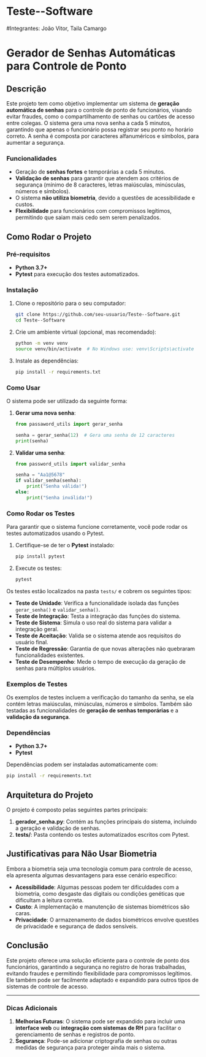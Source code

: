 # Teste--Software

#Integrantes: João Vitor, Taila Camargo


# Gerador de Senhas Automáticas para Controle de Ponto

## Descrição
Este projeto tem como objetivo implementar um sistema de **geração automática de senhas** para o controle de ponto de funcionários, visando evitar fraudes, como o compartilhamento de senhas ou cartões de acesso entre colegas. O sistema gera uma nova senha a cada 5 minutos, garantindo que apenas o funcionário possa registrar seu ponto no horário correto. A senha é composta por caracteres alfanuméricos e símbolos, para aumentar a segurança.

### Funcionalidades
- Geração de **senhas fortes** e temporárias a cada 5 minutos.
- **Validação de senhas** para garantir que atendem aos critérios de segurança (mínimo de 8 caracteres, letras maiúsculas, minúsculas, números e símbolos).
- O sistema **não utiliza biometria**, devido a questões de acessibilidade e custos.
- **Flexibilidade** para funcionários com compromissos legítimos, permitindo que saiam mais cedo sem serem penalizados.

## Como Rodar o Projeto

### Pré-requisitos
- **Python 3.7+**
- **Pytest** para execução dos testes automatizados.

### Instalação
1. Clone o repositório para o seu computador:
   ```bash
   git clone https://github.com/seu-usuario/Teste--Software.git
   cd Teste--Software
   ```

2. Crie um ambiente virtual (opcional, mas recomendado):
   ```bash
   python -m venv venv
   source venv/bin/activate  # No Windows use: venv\Scripts\activate
   ```

3. Instale as dependências:
   ```bash
   pip install -r requirements.txt
   ```

### Como Usar
O sistema pode ser utilizado da seguinte forma:

1. **Gerar uma nova senha**:
   ```python
   from passaword_utils import gerar_senha
   
   senha = gerar_senha(12)  # Gera uma senha de 12 caracteres
   print(senha)
   ```

2. **Validar uma senha**:
   ```python
   from password_utils import validar_senha
   
   senha = "Aa1@5678"
   if validar_senha(senha):
       print("Senha válida!")
   else:
       print("Senha inválida!")
   ```

### Como Rodar os Testes
Para garantir que o sistema funcione corretamente, você pode rodar os testes automatizados usando o Pytest.

1. Certifique-se de ter o **Pytest** instalado:
   ```bash
   pip install pytest
   ```

2. Execute os testes:
   ```bash
   pytest
   ```

Os testes estão localizados na pasta `tests/` e cobrem os seguintes tipos:
- **Teste de Unidade**: Verifica a funcionalidade isolada das funções `gerar_senha()` e `validar_senha()`.
- **Teste de Integração**: Testa a integração das funções do sistema.
- **Teste de Sistema**: Simula o uso real do sistema para validar a integração geral.
- **Teste de Aceitação**: Valida se o sistema atende aos requisitos do usuário final.
- **Teste de Regressão**: Garantia de que novas alterações não quebraram funcionalidades existentes.
- **Teste de Desempenho**: Mede o tempo de execução da geração de senhas para múltiplos usuários.

### Exemplos de Testes
Os exemplos de testes incluem a verificação do tamanho da senha, se ela contém letras maiúsculas, minúsculas, números e símbolos. Também são testadas as funcionalidades de **geração de senhas temporárias** e a **validação da segurança**.

### Dependências
- **Python 3.7+**
- **Pytest**

Dependências podem ser instaladas automaticamente com:
```bash
pip install -r requirements.txt
```

## Arquitetura do Projeto
O projeto é composto pelas seguintes partes principais:

1. **gerador_senha.py**: Contém as funções principais do sistema, incluindo a geração e validação de senhas.
2. **tests/**: Pasta contendo os testes automatizados escritos com Pytest.

## Justificativas para Não Usar Biometria
Embora a biometria seja uma tecnologia comum para controle de acesso, ela apresenta algumas desvantagens para esse cenário específico:
- **Acessibilidade**: Algumas pessoas podem ter dificuldades com a biometria, como desgaste das digitais ou condições genéticas que dificultam a leitura correta.
- **Custo**: A implementação e manutenção de sistemas biométricos são caras.
- **Privacidade**: O armazenamento de dados biométricos envolve questões de privacidade e segurança de dados sensíveis.

## Conclusão
Este projeto oferece uma solução eficiente para o controle de ponto dos funcionários, garantindo a segurança no registro de horas trabalhadas, evitando fraudes e permitindo flexibilidade para compromissos legítimos. Ele também pode ser facilmente adaptado e expandido para outros tipos de sistemas de controle de acesso.

---

### Dicas Adicionais
1. **Melhorias Futuras**: O sistema pode ser expandido para incluir uma **interface web** ou **integração com sistemas de RH** para facilitar o gerenciamento de senhas e registros de ponto.
2. **Segurança**: Pode-se adicionar criptografia de senhas ou outras medidas de segurança para proteger ainda mais o sistema.


